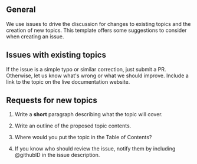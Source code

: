 ## General

We use issues to drive the discussion for changes to existing topics and the creation of new topics. This template offers some suggestions to consider when creating an issue.

## Issues with existing topics

If the issue is a simple typo or similar correction, just submit a PR. Otherwise, let us know what's wrong or what we should improve. Include a link to the topic on the live documentation website.

## Requests for new topics

1. Write a **short** paragraph describing what the topic will cover.

1. Write an outline of the proposed topic contents.

1. Where would you put the topic in the Table of Contents?

1. If you know who should review the issue, notify them by including @githubID in the issue description.
